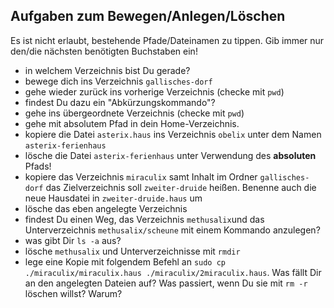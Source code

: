 ## Aufgaben zum Bewegen/Anlegen/Löschen

Es ist nicht erlaubt, bestehende Pfade/Dateinamen zu tippen. Gib immer nur den/die nächsten benötigten Buchstaben ein!


- in welchem Verzeichnis bist Du gerade?
- bewege dich ins Verzeichnis `gallisches-dorf`
- gehe wieder zurück ins vorherige Verzeichnis (checke mit `pwd`)
- findest Du dazu ein "Abkürzungskommando"?
- gehe ins übergeordnete Verzeichnis (checke mit `pwd`)
- gehe mit absolutem Pfad in dein Home-Verzeichnis.
- kopiere die Datei `asterix.haus` ins Verzeichnis `obelix` unter dem Namen `asterix-ferienhaus`
- lösche die Datei `asterix-ferienhaus` unter Verwendung des **absoluten** Pfads!
- kopiere das Verzeichnis `miraculix` samt Inhalt im Ordner `gallisches-dorf` das Zielverzeichnis soll `zweiter-druide` heißen. Benenne auch die neue Hausdatei in `zweiter-druide.haus` um
- lösche das eben angelegte Verzeichnis
- findest Du einen Weg, das Verzeichnis `methusalix`und das Unterverzeichnis `methusalix/scheune` mit einem Kommando anzulegen?
- was gibt Dir `ls -a` aus?
- lösche `methusalix` und Unterverzeichnisse mit `rmdir`
- lege eine Kopie mit folgendem Befehl an `sudo cp ./miraculix/miraculix.haus ./miraculix/2miraculix.haus`. Was fällt Dir an den angelegten Dateien auf? Was passiert, wenn Du sie mit `rm -r` löschen willst? Warum?
